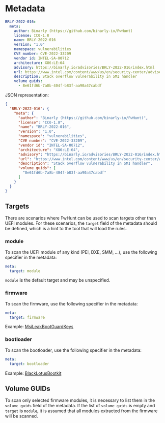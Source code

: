 # Metadata

```yaml
BRLY-2022-016:
  meta:
    author: Binarly (https://github.com/binarly-io/FwHunt)
    license: CC0-1.0
    name: BRLY-2022-016
    version: "1.0"
    namespace: vulnerabilities
    CVE number: CVE-2022-33209
    vendor id: INTEL-SA-00712
    architecture: X86:LE:64
    advisory: https://binarly.io/advisories/BRLY-2022-016/index.html
    url: https://www.intel.com/content/www/us/en/security-center/advisory/intel-sa-00712.html
    description: Stack overflow vulnerability in SMI handler
    volume guids:
      - 8e61fd6b-7a8b-404f-b83f-aa90a47cabdf
```

JSON representation:

```json
{
  "BRLY-2022-016": {
    "meta": {
      "author": "Binarly (https://github.com/binarly-io/FwHunt)",
      "license": "CC0-1.0",
      "name": "BRLY-2022-016",
      "version": "1.0",
      "namespace": "vulnerabilities",
      "CVE number": "CVE-2022-33209",
      "vendor id": "INTEL-SA-00712",
      "architecture": "X86:LE:64",
      "advisory": "https://binarly.io/advisories/BRLY-2022-016/index.html",
      "url": "https://www.intel.com/content/www/us/en/security-center/advisory/intel-sa-00712.html",
      "description": "Stack overflow vulnerability in SMI handler",
      "volume guids": [
        "8e61fd6b-7a8b-404f-b83f-aa90a47cabdf"
      ]
    }
  }
}
```

## Targets

There are scenarios where FwHunt can be used to scan targets other than UEFI modules.
For these scenarios, the `target` field of the metadata should be defined, which is a hint to the tool that will load the rules.

### module

To scan the UEFI module of any kind (PEI, DXE, SMM, ...), use the following specifier in the metadata:

```yaml
meta:
  target: module
```

`module` is the default target and may be unspecified.

### firmware

To scan the firmware, use the following specifier in the metadata:

```yaml
meta:
  target: firmware
```

Example: [MsiLeakBootGuardKeys](https://github.com/binarly-io/FwHunt/blob/main/rules/SupplyChain/MsiLeakBootGuardKeys.yml)

### bootloader

To scan the bootloader, use the following specifier in the metadata:

```yaml
meta:
  target: bootloader
```

Example: [BlackLotusBootkit](https://github.com/binarly-io/FwHunt/blob/main/rules/Threats/BlackLotusBootkit.yml)

## Volume GUIDs

To scan only selected firmware modules, it is necessary to list them in the `volume guids` field of the metadata.
If the list of `volume guids` is empty and `target` is `module`, it is assumed that all modules extracted from the firmware will be scanned.
